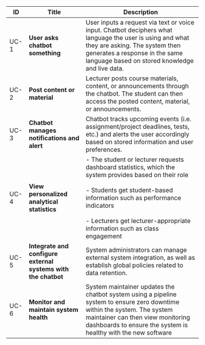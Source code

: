 
| ID   | Title                                                             | Description                                                                                                                                                                                                                                                                    |
| ---- | ----------------------------------------------------------------- | ------------------------------------------------------------------------------------------------------------------------------------------------------------------------------------------------------------------------------------------------------------------------------ |
|UC-1 | **User asks chatbot something**                                   | User inputs a request via text or voice input. Chatbot deciphers what language the user is using and what they are asking. The system then generates a response in the same language based on stored knowledge and live data.                                                  |
|UC-2 | **Post content or material**                                      | Lecturer posts course materials, content, or announcements through the chatbot. The student can then access the posted content, material, or announcements.                                                                                                                    |
|UC-3 | **Chatbot manages notifications and alert**                       | Chatbot tracks upcoming events (i.e. assignment/project deadlines, tests, etc.) and alerts the user accordingly based on stored information and user preferences.<br>                                                                                                          |
|UC-4 | **View personalized analytical statistics**                       | - The student or lecturer requests dashboard statistics, which the system provides based on their role<br>    <br>- Students get student-based information such as performance indicators<br>    <br>- Lecturers get lecturer-appropriate information such as class engagement |
|UC-5 | **Integrate and configure external systems with the chatbot<br>** | System administrators can manage external system integration, as well as establish global policies related to data retention.                                                                                                                                                  |
|UC-6 | **Monitor and maintain system health<br>**                        | System maintainer updates the chatbot system using a pipeline system to ensure zero downtime within the system. The system maintainer can then view monitoring dashboards to ensure the system is healthy with the new software<br>                                            |
